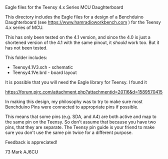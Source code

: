 Eagle files for the Teensy 4.x Series MCU Daughterboard

This directory includes the Eagle files for a design of a Benchduino Daughterboard
(see https://www.hamradioworkbench.com ) for the Teensy 4.x series of MCU.

This has only been tested on the 4.1 version, and since the 4.0 is just a shortened
version of the 4.1 with the same pinout, it *should* work too. But it has not been tested.

This folder includes:
- Teensy4.1V3.sch - schematic
- Teensy4.1Ve.brd - board layout

It is possible that you will need the Eagle library for Teensy. I found it

https://forum.pjrc.com/attachment.php?attachmentid=20116&d=1589570415

In making this design, my philosophy was to try to make sure most Benchduino Pins were 
connected to appropriate pins if possible.

This means that some pins (e.g. SDA, and A4) are both active and map to the same pin 
on the Teensy. So don't assume that because you have two pins, that they are separate. 
The Teensy pin guide is your friend to make sure you don't use the same pin twice
for a different purpose.

Feedback is appreciated!

73
Mark
AJ6CU




 
